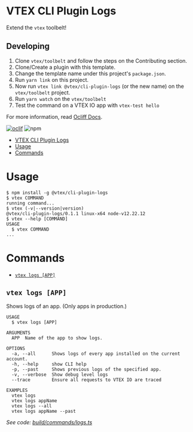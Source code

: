 # VTEX CLI Plugin Logs

Extend the `vtex` toolbelt!

## Developing

1. Clone `vtex/toolbelt` and follow the steps on the Contributing section.
2. Clone/Create a plugin with this template.
3. Change the template name under this project's `package.json`.
2. Run `yarn link` on this project.
3. Now run `vtex link @vtex/cli-plugin-logs` (or the new name) on the `vtex/toolbelt` project.
4. Run `yarn watch` on the `vtex/toolbelt`
5. Test the command on a VTEX IO app with `vtex-test hello`

For more information, read [Ocliff Docs](https://oclif.io/docs/introduction).

[![oclif](https://img.shields.io/badge/cli-oclif-brightgreen.svg)](https://oclif.io)
![npm](https://img.shields.io/npm/v/@vtex/cli-plugin-logs)

<!-- toc -->
* [VTEX CLI Plugin Logs](#vtex-cli-plugin-logs)
* [Usage](#usage)
* [Commands](#commands)
<!-- tocstop -->
# Usage
<!-- usage -->
```sh-session
$ npm install -g @vtex/cli-plugin-logs
$ vtex COMMAND
running command...
$ vtex (-v|--version|version)
@vtex/cli-plugin-logs/0.1.1 linux-x64 node-v12.22.12
$ vtex --help [COMMAND]
USAGE
  $ vtex COMMAND
...
```
<!-- usagestop -->
# Commands
<!-- commands -->
* [`vtex logs [APP]`](#vtex-logs-app)

## `vtex logs [APP]`

Shows logs of an app. (Only apps in production.)

```
USAGE
  $ vtex logs [APP]

ARGUMENTS
  APP  Name of the app to show logs.

OPTIONS
  -a, --all      Shows logs of every app installed on the current account.
  -h, --help     show CLI help
  -p, --past     Shows previous logs of the specified app.
  -v, --verbose  Show debug level logs
  --trace        Ensure all requests to VTEX IO are traced

EXAMPLES
  vtex logs
  vtex logs appName
  vtex logs --all
  vtex logs appName --past
```

_See code: [build/commands/logs.ts](https://github.com/vtex/cli-plugin-logs/blob/v0.1.1/build/commands/logs.ts)_
<!-- commandsstop -->
